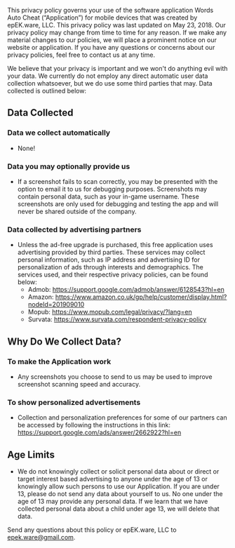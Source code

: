 This privacy policy governs your use of the software application Words Auto Cheat (“Application”) for mobile devices that was created by epEK.ware, LLC. This privacy policy was last updated on May 23, 2018. Our privacy policy may change from time to time for any reason. If we make any material changes to our policies, we will place a prominent notice on our website or application. If you have any questions or concerns about our privacy policies, feel free to contact us at any time.

We believe that your privacy is important and we won't do anything evil with your data. We currently do not employ any direct automatic user data collection whatsoever, but we do use some third parties that may. Data collected is outlined below:

## Data Collected

### Data we collect automatically
- None!

### Data you may optionally provide us
- If a screenshot fails to scan correctly, you may be presented with the option to email it to us for debugging purposes. Screenshots may contain personal data, such as your in-game username. These screenshots are only used for debugging and testing the app and will never be shared outside of the company.

### Data collected by advertising partners
- Unless the ad-free upgrade is purchased, this free application uses advertising provided by third parties. These services may collect personal information, such as IP address and advertising ID for personalization of ads through interests and demographics. The services used, and their respective privacy policies, can be found below:
  - Admob: https://support.google.com/admob/answer/6128543?hl=en
  - Amazon: https://www.amazon.co.uk/gp/help/customer/display.html?nodeId=201909010
  - Mopub: https://www.mopub.com/legal/privacy/?lang=en
  - Survata: https://www.survata.com/respondent-privacy-policy
  
## Why Do We Collect Data?

### To make the Application work
- Any screenshots you choose to send to us may be used to improve screenshot scanning speed and accuracy.

### To show personalized advertisements
- Collection and personalization preferences for some of our partners can be accessed by following the instructions in this link: https://support.google.com/ads/answer/2662922?hl=en

## Age Limits
- We do not knowingly collect or solicit personal data about or direct or target interest based advertising to anyone under the age of 13 or knowingly allow such persons to use our Application. If you are under 13, please do not send any data about yourself to us. No one under the age of 13 may provide any personal data. If we learn that we have collected personal data about a child under age 13, we will delete that data.

Send any questions about this policy or epEK.ware, LLC to epek.ware@gmail.com.
